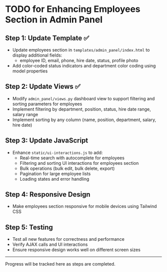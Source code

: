 # TODO for Enhancing Employees Section in Admin Panel

## Step 1: Update Template ✅

- Update employees section in `templates/admin_panel/index.html` to display additional fields:
  - employee ID, email, phone, hire date, status, profile photo
- Add color-coded status indicators and department color coding using model properties

## Step 2: Update Views ✅

- Modify `admin_panel/views.py` dashboard view to support filtering and sorting parameters for employees
- Implement filtering by department, position, status, hire date range, salary range
- Implement sorting by any column (name, position, department, salary, hire date)

## Step 3: Update JavaScript

- Enhance `static/ui-interactions.js` to add:
  - Real-time search with autocomplete for employees
  - Filtering and sorting UI interactions for employees section
  - Bulk operations (bulk edit, bulk delete, export)
  - Pagination for large employee lists
  - Loading states and error handling

## Step 4: Responsive Design

- Make employees section responsive for mobile devices using Tailwind CSS

## Step 5: Testing

- Test all new features for correctness and performance
- Verify AJAX calls and UI interactions
- Ensure responsive design works well on different screen sizes

---

Progress will be tracked here as steps are completed.
